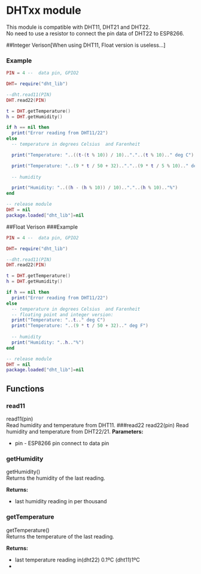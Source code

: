 # DHTxx module

This module is compatible with DHT11, DHT21 and DHT22.  
No need to use a resistor to connect the pin data of DHT22 to ESP8266.

##Integer Verison[When using DHT11, Float version is useless...]
### Example  
```lua
PIN = 4 --  data pin, GPIO2

DHT= require("dht_lib")

--dht.read11(PIN)
DHT.read22(PIN)

t = DHT.getTemperature()
h = DHT.getHumidity()

if h == nil then
  print("Error reading from DHT11/22")
else
  -- temperature in degrees Celsius  and Farenheit

  print("Temperature: "..((t-(t % 10)) / 10).."."..(t % 10).." deg C")

  print("Temperature: "..(9 * t / 50 + 32).."."..(9 * t / 5 % 10).." deg F")
  
  -- humidity

  print("Humidity: "..((h - (h % 10)) / 10).."."..(h % 10).."%")
end

-- release module
DHT = nil
package.loaded["dht_lib"]=nil
```
##Float Verison
###Example
```lua
PIN = 4 --  data pin, GPIO2

DHT= require("dht_lib")

--dht.read11(PIN)
DHT.read22(PIN)

t = DHT.getTemperature()
h = DHT.getHumidity()

if h == nil then
  print("Error reading from DHT11/22")
else
  -- temperature in degrees Celsius  and Farenheit
  -- floating point and integer version:
  print("Temperature: "..t.." deg C")
  print("Temperature: "..(9 * t / 50 + 32).." deg F")
  
  -- humidity
  print("Humidity: "..h.."%")
end

-- release module
DHT = nil
package.loaded["dht_lib"]=nil
```
## Functions
### read11
read11(pin)  
Read humidity and temperature from DHT11.
###read22
read22(pin)
Read humidity and temperature from DHT22/21.
**Parameters:**

* pin - ESP8266 pin connect to data pin

### getHumidity
getHumidity()  
Returns the humidity of the last reading.

**Returns:**  
* last humidity reading in per thousand

### getTemperature
getTemperature()  
Returns the temperature of the last reading.

**Returns:**  
* last temperature reading in(dht22) 0.1ºC (dht11)1ºC
* 

